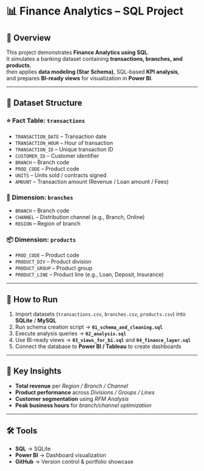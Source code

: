 # 📊 Finance Analytics – SQL Project  

## 🔎 Overview
This project demonstrates **Finance Analytics using SQL**.  
It simulates a banking dataset containing **transactions, branches, and products**,  
then applies **data modeling (Star Schema)**, SQL-based **KPI analysis**,  
and prepares **BI-ready views** for visualization in **Power BI**.  

---

## 📂 Dataset Structure

### ⭐ Fact Table: `transactions`
- `TRANSACTION_DATE` – Transaction date  
- `TRANSACTION_HOUR` – Hour of transaction  
- `TRANSACTION_ID` – Unique transaction ID  
- `CUSTOMER_ID` – Customer identifier  
- `BRANCH` – Branch code  
- `PROD_CODE` – Product code  
- `UNITS` – Units sold / contracts signed  
- `AMOUNT` – Transaction amount (Revenue / Loan amount / Fees)  

### 🏦 Dimension: `branches`
- `BRANCH` – Branch code  
- `CHANNEL` – Distribution channel (e.g., Branch, Online)  
- `REGION` – Region of branch  

### 📦 Dimension: `products`
- `PROD_CODE` – Product code  
- `PRODUCT_DIV` – Product division  
- `PRODUCT_GROUP` – Product group  
- `PRODUCT_LINE` – Product line (e.g., Loan, Deposit, Insurance)  

---

## 🚀 How to Run
1. Import datasets (`transactions.csv`, `branches.csv`, `products.csv`) into **SQLite** / **MySQL**  
2. Run schema creation script → **`01_schema_and_cleaning.sql`**  
3. Execute analysis queries → **`02_analysis.sql`**  
4. Use BI-ready views → **`03_views_for_bi.sql`** and **`04_finance_layer.sql`**  
5. Connect the database to **Power BI / Tableau** to create dashboards  

---

## 🎯 Key Insights
- **Total revenue** per *Region / Branch / Channel*  
- **Product performance** across *Divisions / Groups / Lines*  
- **Customer segmentation** using *RFM Analysis*  
- **Peak business hours** for *branch/channel optimization*  

---

## 🛠 Tools
- **SQL** → SQLite  
- **Power BI** → Dashboard visualization  
- **GitHub** → Version control & portfolio showcase  
